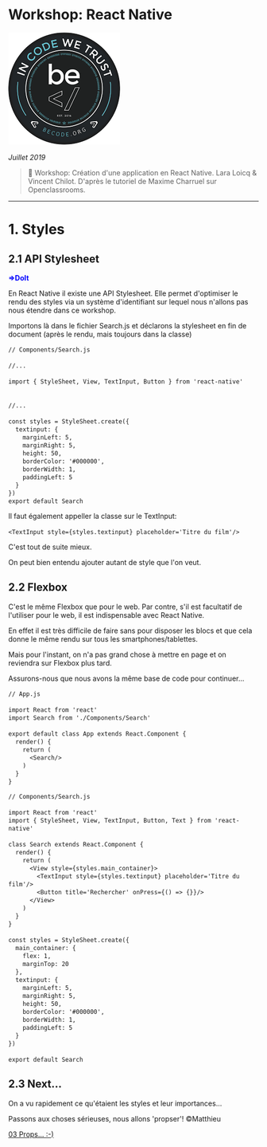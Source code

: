 # Workshop: React Native

![Becode logo](https://raw.githubusercontent.com/Raigyo/react-character-manager/master/img/becode-logo.png)



*Juillet 2019*

> 🔨 Workshop: Création d'une application en React Native. Lara Loicq & Vincent Chilot. D'après le tutoriel de Maxime Charruel sur Openclassrooms.


* * *


# 1. Styles

## 2.1 API Stylesheet

**<span style="color:blue">=>DoIt</span>**

En React Native il existe une API Stylesheet. Elle permet d'optimiser le rendu des styles via un système d'identifiant sur lequel nous n'allons pas nous étendre dans ce workshop.


Importons là dans le fichier Search.js et déclarons la stylesheet en fin de document (après le rendu, mais toujours dans la classe)

~~~
// Components/Search.js

//...

import { StyleSheet, View, TextInput, Button } from 'react-native'


//...

const styles = StyleSheet.create({
  textinput: {
    marginLeft: 5,
    marginRight: 5,
    height: 50,
    borderColor: '#000000',
    borderWidth: 1,
    paddingLeft: 5
  }
})
export default Search
~~~

Il faut également appeller la classe sur le TextInput:

`<TextInput style={styles.textinput} placeholder='Titre du film'/>`

C'est tout de suite mieux.

On peut bien entendu ajouter autant de style que l'on veut.

## 2.2 Flexbox

C'est le même Flexbox que pour le web. Par contre, s'il est facultatif de l'utiliser pour le web, il est indispensable avec React Native.

En effet il est très difficile de faire sans pour disposer les blocs et que cela donne le même rendu sur tous les smartphones/tablettes.

Mais pour l'instant, on n'a pas grand chose à mettre en page et on reviendra sur Flexbox plus tard.

Assurons-nous que nous avons la même base de code pour continuer...

~~~
// App.js

import React from 'react'
import Search from './Components/Search'

export default class App extends React.Component {
  render() {
    return (
      <Search/>
    )
  }
}
~~~


~~~
// Components/Search.js

import React from 'react'
import { StyleSheet, View, TextInput, Button, Text } from 'react-native'

class Search extends React.Component {
  render() {
    return (
      <View style={styles.main_container}>
        <TextInput style={styles.textinput} placeholder='Titre du film'/>
        <Button title='Rechercher' onPress={() => {}}/>
      </View>
    )
  }
}

const styles = StyleSheet.create({
  main_container: {
    flex: 1,
    marginTop: 20
  },
  textinput: {
    marginLeft: 5,
    marginRight: 5,
    height: 50,
    borderColor: '#000000',
    borderWidth: 1,
    paddingLeft: 5
  }
})

export default Search
~~~

## 2.3 Next...

On a vu rapidement ce qu'étaient les styles et leur importances...

Passons aux choses sérieuses, nous allons 'propser'! ©Matthieu


[03 Props... :-) ](03-props.md)
